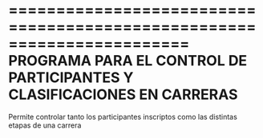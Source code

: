 =======================================================================
PROGRAMA PARA EL CONTROL DE PARTICIPANTES Y CLASIFICACIONES EN CARRERAS
=======================================================================

Permite controlar tanto los participantes inscriptos como las distintas etapas de una carrera
